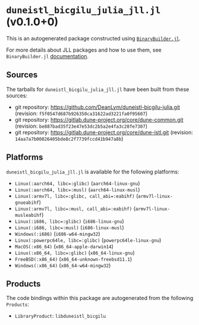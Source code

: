# `duneistl_bicgilu_julia_jll.jl` (v0.1.0+0)

This is an autogenerated package constructed using [`BinaryBuilder.jl`](https://github.com/JuliaPackaging/BinaryBuilder.jl).

For more details about JLL packages and how to use them, see `BinaryBuilder.jl` [documentation](https://juliapackaging.github.io/BinaryBuilder.jl/dev/jll/).

## Sources

The tarballs for `duneistl_bicgilu_julia_jll.jl` have been built from these sources:

* git repository: https://github.com/DeanLym/duneistl-bicgilu-julia.git (revision: `f5f0547d687b926350ca31622ad3221fa0f95607`)
* git repository: https://gitlab.dune-project.org/core/dune-common.git (revision: `be887bad35f23e47e53dc2b5a2e4fa3c28fe7307`)
* git repository: https://gitlab.dune-project.org/core/dune-istl.git (revision: `14aa7a7b00826405bde8c2f7739fccd41b947a8b`)

## Platforms

`duneistl_bicgilu_julia_jll.jl` is available for the following platforms:

* `Linux(:aarch64, libc=:glibc)` (`aarch64-linux-gnu`)
* `Linux(:aarch64, libc=:musl)` (`aarch64-linux-musl`)
* `Linux(:armv7l, libc=:glibc, call_abi=:eabihf)` (`armv7l-linux-gnueabihf`)
* `Linux(:armv7l, libc=:musl, call_abi=:eabihf)` (`armv7l-linux-musleabihf`)
* `Linux(:i686, libc=:glibc)` (`i686-linux-gnu`)
* `Linux(:i686, libc=:musl)` (`i686-linux-musl`)
* `Windows(:i686)` (`i686-w64-mingw32`)
* `Linux(:powerpc64le, libc=:glibc)` (`powerpc64le-linux-gnu`)
* `MacOS(:x86_64)` (`x86_64-apple-darwin14`)
* `Linux(:x86_64, libc=:glibc)` (`x86_64-linux-gnu`)
* `FreeBSD(:x86_64)` (`x86_64-unknown-freebsd11.1`)
* `Windows(:x86_64)` (`x86_64-w64-mingw32`)

## Products

The code bindings within this package are autogenerated from the following `Products`:

* `LibraryProduct`: `libduneistl_bicgilu`
